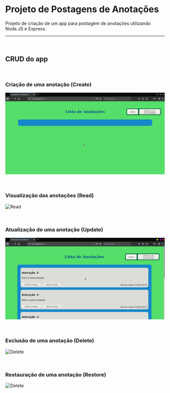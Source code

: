 # Projeto de Postagens de Anotações
Projeto de criação de um app para postagem de anotações utilizando Node.JS e Express.

***

<br/>

## CRUD do app

<br/>

### Criação de uma anotação (Create) 
![Create](./Create.gif)

<br/>

### Visualização das anotações (Read) 
![Read](./Read.gif)

<br/>

### Atualização de uma anotação (Update) 
![Update](./Update.gif)

<br/>

### Exclusão de uma anotação (Delete) 
![Delete](./Delete.gif)

<br/>

### Restauração de uma anotação (Restore) 
![Delete](./Restore.gif)
